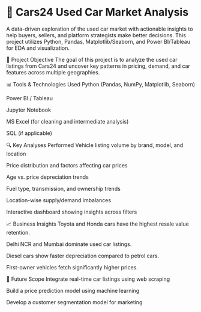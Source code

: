 # 🚗 Cars24 Used Car Market Analysis

A data-driven exploration of the used car market with actionable insights to help buyers, sellers, and platform strategists make better decisions. This project utilizes Python, Pandas, Matplotlib/Seaborn, and Power BI/Tableau for EDA and visualization.

📌 Project Objective
The goal of this project is to analyze the used car listings from Cars24 and uncover key patterns in pricing, demand, and car features across multiple geographies.

📊 Tools & Technologies Used
Python (Pandas, NumPy, Matplotlib, Seaborn)

Power BI / Tableau

Jupyter Notebook

MS Excel (for cleaning and intermediate analysis)

SQL (if applicable)

🔍 Key Analyses Performed
Vehicle listing volume by brand, model, and location

Price distribution and factors affecting car prices

Age vs. price depreciation trends

Fuel type, transmission, and ownership trends

Location-wise supply/demand imbalances

Interactive dashboard showing insights across filters

📈 Business Insights
Toyota and Honda cars have the highest resale value retention.

Delhi NCR and Mumbai dominate used car listings.

Diesel cars show faster depreciation compared to petrol cars.

First-owner vehicles fetch significantly higher prices.

🧠 Future Scope
Integrate real-time car listings using web scraping

Build a price prediction model using machine learning

Develop a customer segmentation model for marketing
